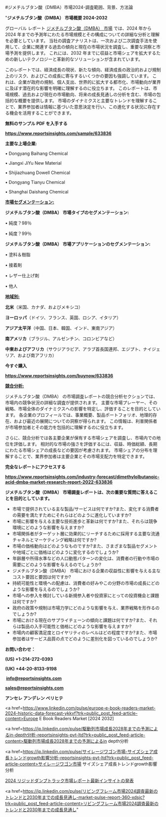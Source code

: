 #ジメチルブタン酸（DMBA）市場2024-調査範囲、背景、方法論

"<strong>ジメチルブタン酸（DMBA） 市場概要 2024-2032</strong>

グローバル レポート <a href=https://www.reportsinsights.com/sample/633836>ジメチルブタン酸（DMBA） 市場</a> では、2024 年から 2024 年までの予測年にわたる市場規模とその構成についての詳細な分析と理解を必要としています。 当社の調査アナリストは、一次および二次調査手法を使用して、企業に関連する過去の傾向と現在の市場状況を調査し、重要な洞察と市場予測を提供します。 これには、2032 年までに収益と市場シェアを拡大​​するための新しいテクノロジーと革新的なソリューションが含まれています。

このレポートでは、経済成長の現状、新たな傾向、経済成長の政治的および規制上のリスク、およびこの成長に寄与するいくつかの要因も強調しています。 これは、企業が政府の規制、個人支出、世界的に拡大する都市化、市場動向が業界に及ぼす潜在的な影響を明確に理解するのに役立ちます。 このレポートは、市場規模、過去および現在の市場動向、将来の成長見通しの分析を含む、市場の包括的な概要を提供します。 市場のダイナミクスと主要なトレンドを理解することで、業界参加者は情報に基づいた意思決定を行い、この進化する状況に存在する機会を活用することができます。

<strong><b>無料のサンプル PDF を入手する</b></strong>

<a href=https://www.reportsinsights.com/sample/633836><strong><u>https://www.reportsinsights.com/sample/633836</u></strong></a>

<strong>主要な上場企業:</strong>

• Dongyang Baihang Chemical

• Jiangxi JiYu New Material

• Shijiazhuang Dowell Chemical

• Dongyang Tianyu Chemical

• Shanghai Daishang Chemical

<strong><u>市場セグメンテーション</u></strong><strong><u>:</u></strong>

<strong>ジメチルブタン酸（DMBA） 市場タイプのセグメンテーション:</strong>

• 純度？98％

• 純度？99％

<strong>ジメチルブタン酸（DMBA） 市場アプリケーションのセグメンテーション:</strong>

• 塗料＆樹脂

• 接着剤

• レザー仕上げ剤

• 他人

<strong><u>地域別</u></strong><strong><u>:</u></strong>

<strong>北米</strong>（米国、カナダ、およびメキシコ）

<strong>ヨーロッパ</strong>（ドイツ、フランス、英国、ロシア、イタリア）

<strong>アジア太平洋</strong>（中国、日本、韓国、インド、東南アジア）

<strong>南アメリカ</strong>（ブラジル、アルゼンチン、コロンビアなど）

<strong>中東およびアフリカ</strong>（サウジアラビア、アラブ首長国連邦、エジプト、ナイジェリア、および南アフリカ）

<strong>今すぐ購入</strong>

<a href=https://www.reportsinsights.com/buynow/633836><strong><u>https://www.reportsinsights.com/buynow/633836</u></strong></a>

<strong><u>競合分析:</u></strong>

ジメチルブタン酸（DMBA） の市場調査レポートの競合分析セクションでは、市場内の競争状況の詳細な調査が提供されます。 主要な市場プレーヤー、その戦略、市場全体のダイナミクスへの影響を特定し、評価することを目的としています。 各企業のプロフィールでは、事業概要、製品ポートフォリオ、地理的存在、および最近の展開についての洞察が得られます。 この情報は、利害関係者が市場参加者とその能力を包括的に理解するのに役立ちます。

さらに、競合分析では各主要企業が保有する市場シェアを調査し、市場内での地位を評価します。 相対的な市場の強さを評価するには、収益、時価総額、長期にわたる市場シェアの成長などの要因が考慮されます。 市場シェアの分布を理解することで、業界参加者は主要企業とその市場支配力を特定できます。

<strong>完全なレポートにアクセスする</strong>

<a href=https://www.reportsinsights.com/industry-forecast/dimethylolbutanoic-acid-dmba-market-research-report-2022-633836><strong><u><b>https://www.reportsinsights.com/industry-forecast/dimethylolbutanoic-acid-dmba-market-research-report-2022-633836</b></u></strong></a>

<strong><b>ジメチルブタン酸（DMBA） 市場調査レポートは、次の重要な質問に答えることを目的としています。</b></strong>
<ul>
  <li>市場で提供されている主な製品/サービスは何ですか?また、変化する消費者の需要を満たすためにそれらはどのように進化していますか?</li>
  <li>市場に影響を与える主要な技術進歩と革新は何ですか?また、それらは競争環境にどのような影響を与えますか?</li>
  <li>市場関係者がターゲット層に効果的にリーチするために採用する主要な流通チャネルとマーケティング戦略は何ですか?</li>
  <li>市場の価格動向はどのようなものですか?また、さまざまな製品セグメントや地域ごとに価格はどのように変化するのでしょうか?</li>
  <li>年齢層や所得水準などの人口動態パターンの変化は、消費者の行動や市場の需要にどのような影響を与えるのでしょうか?</li>
  <li>ジメチルブタン酸（DMBA） 市場における企業の収益性に影響を与える主なコスト要因と要因は何ですか?</li>
  <li>持続可能性と環境への配慮は、消費者の好みやこの分野の市場の成長にどのような影響を与えるのでしょうか?</li>
  <li>市場への参入を検討している新規参入者や投資家にとっての投資機会と課題は何ですか?</li>
  <li>政府の政策や規制は市場力学にどのような影響を与え、業界戦略を形作るのでしょうか?</li>
  <li>市場における現在のサプライチェーンの傾向と課題は何ですか?また、それらは製品の入手可能性と価格にどのような影響を与えますか?</li>
  <li>市場内の顧客満足度とロイヤリティのレベルはどの程度ですか?また、市場参加者はサービス品質の点でどのように差別化を図っているのでしょうか?</li>
</ul>
<strong>お問い合わせ：</strong>

<strong>(US) +1-214-272-0393</strong>

<strong>(UK) +44-20-8133-9198</strong>

<strong> </strong><a href=info@reportsinsights.com><strong><u>info@reportsinsights.com</u></strong></a>

<a href=sales@reportsinsights.com><strong><u>sales@reportsinsights.com</u></strong></a>

<strong>アンセレ アンデレン ベリヒテ</strong>

<a href=https://www.linkedin.com/pulse/europe-e-book-readers-market-2024-historic-data-forecast-ykkvf?trk=public_post_feed-article-content>Europe E Book Readers Market [2024 2032]</a>

<a href=https://jp.linkedin.com/pulse/駆動列市場成長2028年までの予測によるin-depth分析-reportsinsights-pvt-ltd?trk=public_post_feed-article-content>駆動列市場成長2028年までの予測によるin depth分析</a>

<a href=https://jp.linkedin.com/pulse/サイレージワゴン市場-サイズシェア成長トレンドgrowth影響分析-reportsinsights-pvt-ltd?trk=public_post_feed-article-content>サイレージワゴン市場 サイズシェア成長トレンドgrowth影響分析</a>

<a href=https://www.linkedin.com/pulse/2024-リジッドダンプトラック市場レポート最新インサイトの発表-reportsinsights-pvt-ltd-onyff/>2024 リジッドダンプトラック市場レポート最新インサイトの発表</a>

<a href=https://jp.linkedin.com/pulse/リビングフレーム市場2024調査最新のトレンドと2030年までの成長見通し-market-pulse-report-360-xdsjc?trk=public_post_feed-article-content>リビングフレーム市場2024調査最新のトレンドと2030年までの成長見通し</a>"

